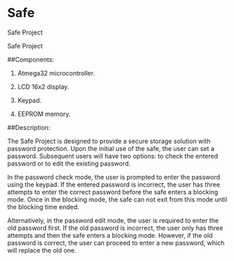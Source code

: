 # Safe
Safe Project

Safe Project



##Components:



1. Atmega32 microcontroller.

2. LCD 16x2 display.

3. Keypad.

4. EEPROM memory.



##Description:



The Safe Project is designed to provide a secure storage solution with password protection. Upon the initial use of the safe, the user can set a password. Subsequent users will have two options: to check the entered password or to edit the existing password.



In the password check mode, the user is prompted to enter the password using the keypad. If the entered password is incorrect, the user has three attempts to enter the correct password before the safe enters a blocking mode. Once in the blocking mode, the safe can not exit from this mode until the blocking time ended.



Alternatively, in the password edit mode, the user is required to enter the old password first. If the old password is incorrect, the user only has three attempts and then the safe enters a blocking mode. However, if the old password is correct, the user can proceed to enter a new password, which will replace the old one.


